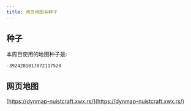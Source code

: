 ```yaml
---
title: 网页地图与种子
---
```


## 种子

本周目使用的地图种子是:

`-3924281017872117520`

## 网页地图

[https://dynmap-nuistcraft.xwx.rs/](https://dynmap-nuistcraft.xwx.rs/)
